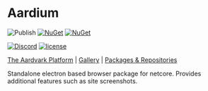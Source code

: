 # Aardium

![Publish](https://github.com/aardvark-community/aardium/workflows/Publish/badge.svg)
[![NuGet](https://badgen.net/nuget/v/Aardium)](https://www.nuget.org/packages/Aardium/)
[![NuGet](https://badgen.net/nuget/dt/Aardium)](https://www.nuget.org/packages/Aardium/)

[![Discord](https://badgen.net/discord/online-members/UyecnhM)](https://discord.gg/UyecnhM)
[![license](https://img.shields.io/github/license/aardvark-community/aardium.svg)](https://github.com/aardvark-community/aardium/blob/master/LICENSE)

[The Aardvark Platform](https://aardvarkians.com/) |
[Gallery](https://github.com/aardvark-platform/aardvark.docs/wiki/Gallery) | 
[Packages & Repositories](https://github.com/aardvark-platform/aardvark.docs/wiki/Packages-and-Repositories)

Standalone electron based browser package for netcore. Provides additional features such as site screenshots.
